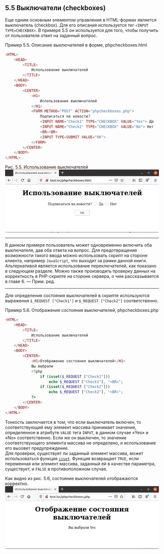 ## 5.5 Выключатели (checkboxes)
Еще одним основным элементом управления в HTML-формах является 
выключатель (checkbox). Для его описания используется тег `<INPUT
ТУРЕ=СНЕСКB0Х>`. В примере 5.5 он используется для того, чтобы получить от пользователя ответ на заданный вопрос.  

Пример 5.5. Описание выключателей в форме, phpcheckboxes.html
```php
<HTML>
    <HEAD>
        <TITLE>
            Использование выключателей
        </TITLE>
    </HEAD>
    <BODY>
        <CENTER>
            <H1>
                Использование выключателей
            </H1>
            <FORM METHOD="POST" ACTION="phpcheckboxes.php">
                Подписаться на новости?
                <INPUT NAME="Check1" TYPE="CHECKBOX" VALUE="Yes"> Да
                <INPUT NAME="Check2" TYPE="CHECKBOX" VALUE="No"> Нет
                <BR><BR>
                <INPUT TYPE=SUBMIT VALUE="OK">
            </F0RM>
        </CENTER>
    </BODY>
</HTML>
```  
Рис. 5.5. Использование выключателей
![Выключатели (checkboxes)](images/vyklyuchateli-checkboxes.png)

*****
В данном примере пользователь может одновременно включить оба выключателя, дав оба ответа на вопрос. Для предотвращения возможности такого ввода можно использовать скрипт на стороне клиента, например `JavaScript`, что выходит за рамки данной книги. Альтернативой является использование переключателей, как показано в следующем разделе. Можно также производить проверку данных на корректность в PHP-скрипте на стороне сервера, о чем рассказывается в главе 6. — Прим. ред.
*****
Для определения состояния выключателей в скрипте используются 
выражения `$_REQUEST ["Check1"]` и `$_REQUEST ["Check2"]` соответственно.  

Пример 5.6. Отображение состояния выключателей, phpcheckboxes.php
```php
<HTML>
    <HEAD>
        <TITLE>
            Использование выключателей
        </TITLE>
    </HEAD>
    <BODY>
        <CENTER>
            <H1>Отображение состояния выключателей</H1>
            Вы выбрали
            <?php
                if (isset($_REQUEST ["Check1"]))
                    echo $_REQUEST ["Check1"], "<BR>";
                if (isset($_REQUEST ["Check2"]))
                    echo $_REQUEST ["Check2"], "<BR>";
            ?>
        </CENTER>
    </BODY>
</HTML>
``` 
Тонкость заключается в том, что если выключатель включен, то соответствующий ему элемент массива принимает значение, определенное в атрибуте `VALUE` тега `INPUT`, в данном случае «Yes» и «No» соответственно. Если же он выключен, то значение соответствующего элемента массива не определено, и использование его вызовет предупреждение.  
Для проверки, существует ли заданный элемент массива, может использоваться функция [`isset`](https://www.php.net/manual/ru/function.isset). Функция возвращает `TRUE`, если переменная или элемент массива, заданный ей в качестве параметра, существует, и `FALSE` в противоположном случае.  

Как видно из рис. 5.6, состояние выключателей отображаются корректно.
![Выключатели2 (checkboxes)](images/vyklyuchateli-checkboxes2.png)